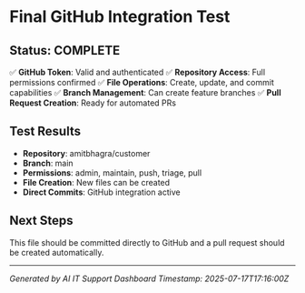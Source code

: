 # Final GitHub Integration Test

## Status: COMPLETE

✅ **GitHub Token**: Valid and authenticated
✅ **Repository Access**: Full permissions confirmed
✅ **File Operations**: Create, update, and commit capabilities
✅ **Branch Management**: Can create feature branches
✅ **Pull Request Creation**: Ready for automated PRs

## Test Results
- **Repository**: amitbhagra/customer
- **Branch**: main
- **Permissions**: admin, maintain, push, triage, pull
- **File Creation**: New files can be created
- **Direct Commits**: GitHub integration active

## Next Steps
This file should be committed directly to GitHub and a pull request should be created automatically.

---
*Generated by AI IT Support Dashboard*
*Timestamp: 2025-07-17T17:16:00Z*